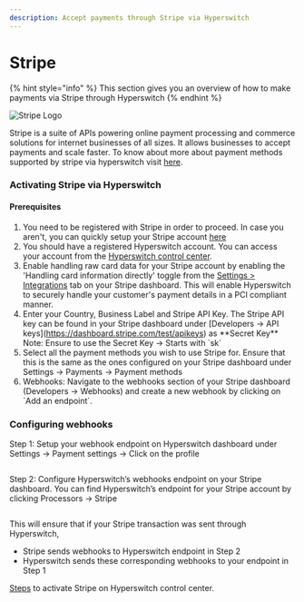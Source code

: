 ```yaml
---
description: Accept payments through Stripe via Hyperswitch
---
```


# Stripe

{% hint style="info" %}
This section gives you an overview of how to make payments via Stripe through Hyperswitch
{% endhint %}

![Stripe Logo](https://hyperswitchpay.com/icons/homePageIcons/logos/stripeLogo.svg)

Stripe is a suite of APIs powering online payment processing and commerce solutions for internet businesses of all sizes. It allows businesses to accept payments and scale faster. To know about more about payment methods supported by stripe via hyperswitch visit [here](https://hyperswitchpay.com/pm-list).

### Activating Stripe via Hyperswitch

#### Prerequisites

1. You need to be registered with Stripe in order to proceed. In case you aren't, you can quickly setup your Stripe account [here](https://dashboard.stripe.com/register)
2. You should have a registered Hyperswitch account. You can access your account from the [Hyperswitch control center](https://app.hyperswitchpay.com/).
3. Enable handling raw card data for your Stripe account by enabling the 'Handling card information directly' toggle from the [Settings > Integrations](https://dashboard.stripe.com/settings/integration) tab on your Stripe dashboard. This will enable Hyperswitch to securely handle your customer's payment details in a PCI compliant manner.
4. Enter your Country, Business Label and Stripe API Key. The Stripe API key can be found in your Stripe dashboard under \[Developers -> API keys]\(https://dashboard.stripe.com/test/apikeys) as \*\*Secret Key\*\*\
   Note: Ensure to use the Secret Key -> Starts with \`sk\`
5. Select all the payment methods you wish to use Stripe for. Ensure that this is the same as the ones configured on your Stripe dashboard under Settings -> Payments -> Payment methods
6. Webhooks: Navigate to the webhooks section of your Stripe dashboard (Developers -> Webhooks) and create a new webhook by clicking on \`Add an endpoint\`.

### Configuring webhooks

Step 1: Setup your webhook endpoint on Hyperswitch dashboard under Settings -> Payment settings -> Click on the profile

<figure><img src="../../../.gitbook/assets/webhook1.png" alt=""><figcaption></figcaption></figure>

Step 2: Configure Hyperswitch’s webhooks endpoint on your Stripe dashboard. You can find Hyperswitch’s endpoint for your Stripe account by clicking Processors -> Stripe

<figure><img src="../../../.gitbook/assets/webhook2.png" alt=""><figcaption></figcaption></figure>

This will ensure that if your Stripe transaction was sent through Hyperswitch,

* Stripe sends webhooks to Hyperswitch endpoint in Step 2
* Hyperswitch sends these corresponding webhooks to your endpoint in Step 1

&#x20;[Steps](https://docs.hyperswitchpay.com/hyperswitch-cloud/connectors/activate-connector-on-hyperswitch) to activate Stripe on Hyperswitch control center.
